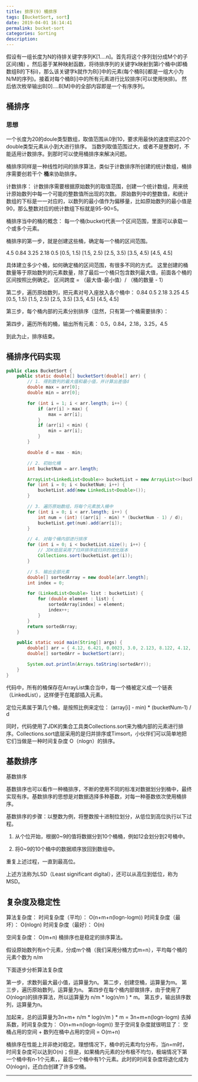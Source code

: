 ```yaml
---
title: 排序(9) 桶排序
tags: [BucketSort, sort]
date: 2019-04-01 16:14:41
permalink: bucket-sort
categories: Sorting
description:
---
```

<p class="description">假设有一组长度为N的待排关键字序列K[1....n]。首先将这个序列划分成M个的子区间(桶) 。然后基于某种映射函数，将待排序列的关键字k映射到第i个桶中(即桶数组B的下标i)，那么该关键字k就作为B[i]中的元素(每个桶B[i]都是一组大小为N/M的序列)。接着对每个桶B[i]中的所有元素进行比较排序(可以使用快排)。 然后依次枚举输出B[0]....B[M]中的全部内容即是一个有序序列。</p>


<!-- more -->

## 桶排序
### 思想
一个长度为20的doule类型数组，取值范围从0到10，要求用最快的速度把这20个double类型元素从小到大进行排序。
当数列取值范围过大，或者不是整数时，不能适用计数排序。到那时可以使用桶排序来解决问题。

桶排序同样是一种线性时间的排序算法，类似于计数排序所创建的统计数组，桶排序需要创若干个 **桶**来协助排序。

计数排序：
计数排序需要根据原始数列的取值范围，创建一个统计数组，用来统计原始数列中每一个可能的整数值所出现的次数。
原始数列中的整数值，和统计数组的下标是一一对应的，以数列的最小值作为偏移量，比如原始数列的最小值是90，那么整数对应的统计数组下标就是95-90=5。

桶排序当中的桶的概念：
每一个桶(bucket)代表一个区间范围，里面可以承载一个或多个元素。

桶排序的第一步，就是创建这些桶，确定每一个桶的区间范围。

4.5 0.84 3.25 2.18 0.5
[0.5, 1.5) [1.5, 2.5) [2.5, 3.5) [3.5, 4.5) [4.5, 4.5]

具体建立多少个桶，如何确定桶的区间范围，有很多不同的方式。
这里创建的桶数量等于原始数列的元素数量，除了最后一个桶只包含数列最大值，前面各个桶的区间按照比例确定。
区间跨度 = （最大值-最小值）/ （桶的数量 - 1）


第二步，遍历原始数列，把元素对号入座放入各个桶中：
 0.84  0.5  2.18  3.25 4.5
[0.5, 1.5) [1.5, 2.5) [2.5, 3.5) [3.5, 4.5) [4.5, 4.5]

第三步，每个桶内部的元素分别排序（显然，只有第一个桶需要排序）：

第四步，遍历所有的桶，输出所有元素：
0.5，0.84，2.18，3.25，4.5

到此为止，排序结束。

## 桶排序代码实现
```java 桶排序
public class BucketSort {
    public static double[] bucketSort(double[] arr) {
        // 1. 得到数列的最大值和最小值，并计算出差值d
        double max = arr[0];
        double min = arr[0];

        for (int i = 1; i < arr.length; i++) {
            if (arr[i] > max) {
                max = arr[i];
            }
            if (arr[i] < min) {
                min = arr[i];
            }
        }

        double d = max - min;

        // 2. 初始化桶
        int bucketNum = arr.length;

        ArrayList<LinkedList<Double>> bucketList = new ArrayList<>(bucketNum);
        for (int i = 0; i < bucketNum; i++) {
            bucketList.add(new LinkedList<Double>());
        }

        // 3. 遍历原始数组，将每个元素放入桶中
        for (int i = 0; i < arr.length; i++) {
            int num = (int) ((arr[i] - min) * (bucketNum - 1) / d);
            bucketList.get(num).add(arr[i]);
        }

        // 4. 对每个桶内部进行排序
        for (int i = 0; i < bucketList.size(); i++) {
            // JDK低层采用了归并排序或归并的优化版本
            Collections.sort(bucketList.get(i));
        }

        // 5. 输出全部元素
        double[] sortedArray = new double[arr.length];
        int index = 0;

        for (LinkedList<Double> list : bucketList) {
            for (double element : list) {
                sortedArray[index] = element;
                index++;
            }
        }
        return sortedArray;
    }

    public static void main(String[] args) {
        double[] arr = { 4.12, 6.421, 0.0023, 3.0, 2.123, 8.122, 4.12, 10.09 };
        double[] sortedArr = bucketSort(arr);

        System.out.println(Arrays.toString(sortedArr));
    }
}
```

代码中，所有的桶保存在ArrayList集合当中，每一个桶被定义成一个链表（LinkedList<Double>），这样便于在尾部插入元素。

定位元素属于第几个桶，是按照比例来定位：
(array[i] - min)  * (bucketNum-1) / d

同时，代码使用了JDK的集合工具类Collections.sort来为桶内部的元素进行排序。Collections.sort底层采用的是归并排序或Timsort，小伙伴们可以简单地把它们当做是一种时间复杂度 O（nlogn）的排序。

## 基数排序

基数排序

基数排序也可以看作一种桶排序，不断的使用不同的标准对数据划分到桶中，最终实现有序。基数排序的思想是对数据选择多种基数，对每一种基数依次使用桶排序。

基数排序的步骤：以整数为例，将整数按十进制位划分，从低位到高位执行以下过程。

  1. 从个位开始，根据0~9的值将数据分到10个桶桶，例如12会划分到2号桶中。

  2. 将0~9的10个桶中的数据顺序放回到数组中。

重复上述过程，一直到最高位。

上述方法称为LSD（Least significant digital），还可以从高位到低位，称为MSD。


## 复杂度及稳定性
算法复杂度：
时间复杂度（平均）： O(n+m+n(logn-logm))
时间复杂度（最坏）： O(nlogn)
时间复杂度（最好）： O(n)

空间复杂度：  O(m+n)
桶排序也是稳定的排序算法。

假设原始数列有n个元素，分成m个桶（我们采用分桶方式m=n），平均每个桶的元素个数为 n/m

下面逐步分析算法复杂度

第一步，求数列最大最小值，运算量为n。
第二步，创建空桶，运算量为m。
第三步，遍历原始数列，运算量为n。
第四步在每个桶内部做排序，由于使用了O(nlogn)的排序算法，所以运算量为 n/m * log(n/m ) * m。
第五步，输出排序数列，运算量为n。

加起来，总的运算量为3n+m+ n/m * log(n/m ) * m = 3n+m+n(logn-logm) 
去掉系数，时间复杂度为：
O(n+m+n(logn-logm))
至于空间复杂度就很明显了：
空桶占用的空间 + 数列在桶中占用的空间 = O(m+n)

桶排序在性能上并非绝对稳定。理想情况下，桶中的元素均匀分布，当n=m时，时间复杂度可以达到O(n)；但是，如果桶内元素的分布极不均匀，极端情况下第一个桶中有n-1个元素，，最后一个桶中有1个元素。此时的时间复杂度将退化成为O(nlogn)，还白白创建了许多空桶。

<hr />